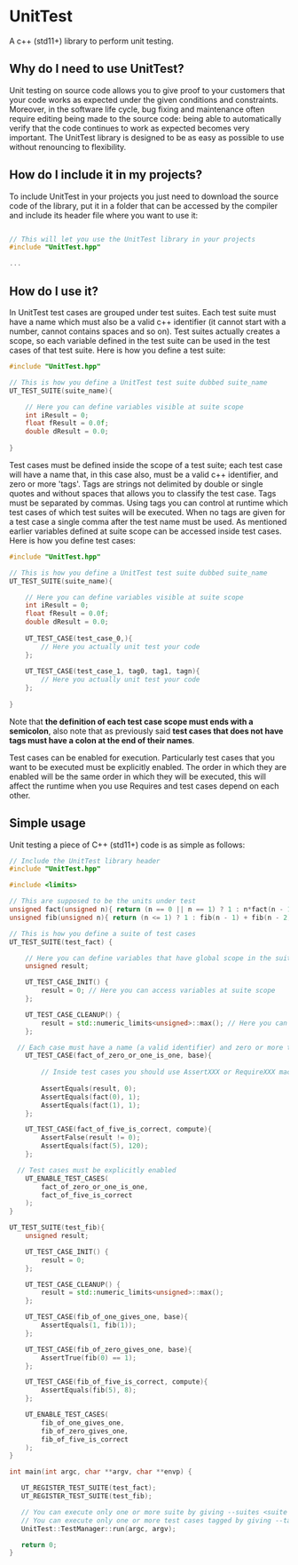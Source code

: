 # UnitTest
A c++ (std11+) library to perform unit testing.

## Why do I need to use UnitTest?
Unit testing on source code allows you to give proof to your customers that your code works as expected under the given conditions and constraints. Moreover, in the software life cycle, bug fixing and maintenance often require editing being made to the source code: being able to automatically verify that the code continues to work as expected becomes very important. The UnitTest library is designed to be as easy as possible to use without renouncing to flexibility.

## How do I include it in my projects? 
To include UnitTest in your projects you just need to download the source code of the library, put it in a folder that can be accessed by the compiler and include its header file where you want to use it:

```c++

// This will let you use the UnitTest library in your projects
#include "UnitTest.hpp"

...
```

## How do I use it?
In UnitTest test cases are grouped under test suites. Each test suite must have a name which must also be a valid c++ identifier (it cannot start with a number, cannot contains spaces and so on). Test suites actually creates a scope, so each variable defined in the test suite can be used in the test cases of that test suite. Here is how you define a test suite:
```c++
#include "UnitTest.hpp"

// This is how you define a UnitTest test suite dubbed suite_name
UT_TEST_SUITE(suite_name){

	// Here you can define variables visible at suite scope
	int iResult = 0;
	float fResult = 0.0f;
	double dResult = 0.0;
	
}

```
Test cases must be defined inside the scope of a test suite; each test case will have a name that, in this case also, must be a valid c++ identifier, and zero or more 'tags'. Tags are strings not delimited by double or single quotes and without spaces that allows you to classify the test case. Tags must be separated by commas. Using tags you can control at runtime which test cases of which test suites will be executed. When no tags are given for a test case a single comma after the test name must be used. As mentioned earlier variables defined at suite scope can be accessed inside test cases. Here is how you define test cases:
```c++
#include "UnitTest.hpp"

// This is how you define a UnitTest test suite dubbed suite_name
UT_TEST_SUITE(suite_name){

	// Here you can define variables visible at suite scope
	int iResult = 0;
	float fResult = 0.0f;
	double dResult = 0.0;
	
	UT_TEST_CASE(test_case_0,){
		// Here you actually unit test your code
	};
	
	UT_TEST_CASE(test_case_1, tag0, tag1, tagn){
		// Here you actually unit test your code
	};
	
}

```
Note that **the definition of each test case scope must ends with a semicolon**, also note that as previously said **test cases that does not have tags must have a colon at the end of their names**. 

Test cases can be enabled for execution. Particularly test cases that you want to be executed must be explicitly enabled. The order in which they are enabled will be the same order in which they will be executed, this will affect the runtime when you use Requires and test cases depend on each other.



## Simple usage
Unit testing a piece of C++ (std11+) code is as simple as follows:

```c++
// Include the UnitTest library header
#include "UnitTest.hpp"

#include <limits>

// This are supposed to be the units under test
unsigned fact(unsigned n){ return (n == 0 || n == 1) ? 1 : n*fact(n - 1); }
unsigned fib(unsigned n){ return (n <= 1) ? 1 : fib(n - 1) + fib(n - 2); }

// This is how you define a suite of test cases
UT_TEST_SUITE(test_fact) {

	// Here you can define variables that have global scope in the suite;
	unsigned result;

	UT_TEST_CASE_INIT() {
		result = 0; // Here you can access variables at suite scope
	};

	UT_TEST_CASE_CLEANUP() {
		result = std::numeric_limits<unsigned>::max(); // Here you can access variables at suite scope
	};

  // Each case must have a name (a valid identifier) and zero or more tags: notes that after the name a comma is always required!
	UT_TEST_CASE(fact_of_zero_or_one_is_one, base){
	
		// Inside test cases you should use AssertXXX or RequireXXX macros to test your code
		
		AssertEquals(result, 0);
		AssertEquals(fact(0), 1);
		AssertEquals(fact(1), 1);
	};

	UT_TEST_CASE(fact_of_five_is_correct, compute){
		AssertFalse(result != 0);
		AssertEquals(fact(5), 120);
	};

  // Test cases must be explicitly enabled
	UT_ENABLE_TEST_CASES(
		fact_of_zero_or_one_is_one,
		fact_of_five_is_correct
	);
}

UT_TEST_SUITE(test_fib){
	unsigned result;

	UT_TEST_CASE_INIT() {
		result = 0;
	};

	UT_TEST_CASE_CLEANUP() {
		result = std::numeric_limits<unsigned>::max();
	};

	UT_TEST_CASE(fib_of_one_gives_one, base){
		AssertEquals(1, fib(1));
	};

	UT_TEST_CASE(fib_of_zero_gives_one, base){
		AssertTrue(fib(0) == 1);
	};

	UT_TEST_CASE(fib_of_five_is_correct, compute){
		AssertEquals(fib(5), 8);
	};

	UT_ENABLE_TEST_CASES(
		fib_of_one_gives_one,
		fib_of_zero_gives_one,
		fib_of_five_is_correct
	);
}

int main(int argc, char **argv, char **envp) {

   UT_REGISTER_TEST_SUITE(test_fact);
   UT_REGISTER_TEST_SUITE(test_fib);

   // You can execute only one or more suite by giving --suites <suite 1> [suite 2] [suite n] in the command line
   // You can execute only one or more test cases tagged by giving --tags <tag 1> [tag 2] [tag n] in the command line
   UnitTest::TestManager::run(argc, argv);

   return 0;
}
```
